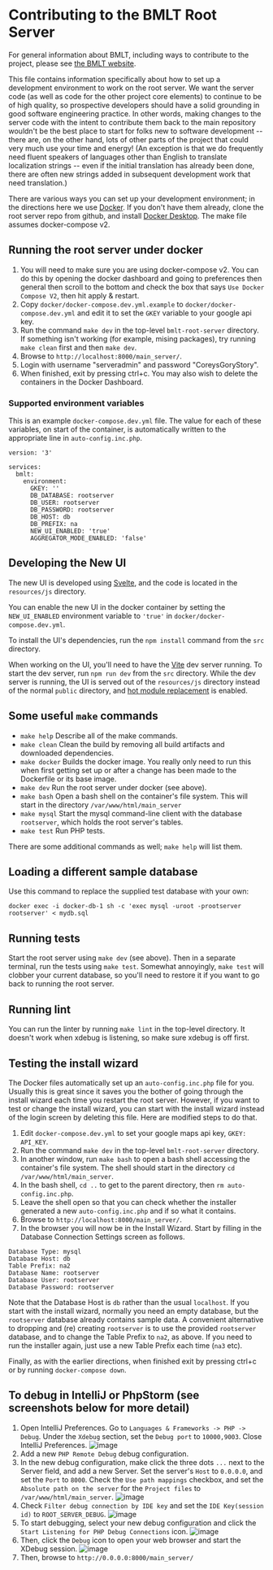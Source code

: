 # Contributing to the BMLT Root Server

For general information about BMLT, including ways to contribute to the project, please see
[the BMLT website](https://bmlt.app).

This file contains information specifically about how to set up a development environment to work on the root server.
We want the server code (as well as code for the other project core elements) to continue to be of high quality, so
prospective developers should have a solid grounding in good software engineering practice. In other words, making
changes to the server code with the intent to contribute them back to
the main repository wouldn't be the best place to start for folks new to software development -- there are, on
the other hand, lots of other parts of the project that could very much use your time and energy! (An exception is
that we do frequently need fluent speakers of languages other than English to translate localization strings -- even
if the initial translation has already been done, there are often new strings added in subsequent development work
that need translation.)

There are various ways you can set up your development environment; in the directions here we use
[Docker](https://www.docker.com). If you don't have them already, clone the root server repo from github, and install
[Docker Desktop](https://www.docker.com/products/docker-desktop). The make file assumes docker-compose v2.

## Running the root server under docker
1. You will need to make sure you are using docker-compose v2. You can do this by opening the docker dashboard and going
to preferences then general then scroll to the bottom and check the box that says `Use Docker Compose V2`, then hit apply &
restart.
1. Copy `docker/docker-compose.dev.yml.example` to `docker/docker-compose.dev.yml` and edit it to set the `GKEY` variable to your google api key.
1. Run the command `make dev` in the top-level `bmlt-root-server` directory. If something isn't working (for example,
mising packages), try running `make clean` first and then `make dev`.
1. Browse to `http://localhost:8000/main_server/`.
1. Login with username "serveradmin" and password "CoreysGoryStory".
1. When finished, exit by pressing ctrl+c. You may also wish to delete the containers in the Docker Dashboard.


### Supported environment variables
This is an example `docker-compose.dev.yml` file. The value for each of these variables, on start of the container, is automatically
written to the appropriate line in `auto-config.inc.php`.
```
version: '3'

services:
  bmlt:
    environment:
      GKEY: ''
      DB_DATABASE: rootserver
      DB_USER: rootserver
      DB_PASSWORD: rootserver
      DB_HOST: db
      DB_PREFIX: na
      NEW_UI_ENABLED: 'true'
      AGGREGATOR_MODE_ENABLED: 'false'
```

## Developing the New UI
The new UI is developed using [Svelte](https://svelte.dev/), and the code is located in the `resources/js` directory.

You can enable the new UI in the docker container by setting the `NEW_UI_ENABLED` environment variable to `'true'` in `docker/docker-compose.dev.yml`.

To install the UI's dependencies, run the `npm install` command from the `src` directory.

When working on the UI, you'll need to have the [Vite](https://vitejs.dev/) dev server running. To start the dev server, run `npm run dev` from the `src` directory. While the dev server is running, the UI is served out of the `resources/js` directory instead of the normal `public` directory, and [hot module replacement](https://vitejs.dev/guide/features.html#hot-module-replacement) is enabled.

## Some useful `make` commands

- `make help`  Describe all of the make commands.
- `make clean` Clean the build by removing all build artifacts and downloaded dependencies.
- `make docker` Builds the docker image. You really only need to run this when first getting set up or after a change
has been made to the Dockerfile or its base image.
- `make dev` Run the root server under docker (see above).
- `make bash` Open a bash shell on the container's file system.  This will start in the directory `/var/www/html/main_server`
- `make mysql` Start the mysql command-line client with the database `rootserver`, which holds the root server's tables.
- `make test`  Run PHP tests.

There are some additional commands as well; `make help` will list them.

## Loading a different sample database

Use this command to replace the supplied test database with your own:
```
docker exec -i docker-db-1 sh -c 'exec mysql -uroot -prootserver rootserver' < mydb.sql
```

## Running tests

Start the root server using `make dev` (see above).  Then in a separate terminal, run the tests using `make test`.
Somewhat annoyingly, `make test` will clobber your current database, so you'll need to restore it if you want to go
back to running the root server.


## Running lint
You can run the linter by running `make lint` in the top-level directory.
It doesn't work when xdebug is listening, so make sure xdebug is off first.

## Testing the install wizard
The Docker files automatically set up an `auto-config.inc.php` file for you. Usually this is great since it saves you
the bother of going through the install wizard each time you restart the root server. However, if you want to test or
change the install wizard, you can start with the install wizard instead of the login screen by deleting this file.
Here are modified steps to do that.
1. Edit `docker-compose.dev.yml` to set your google maps api key, `GKEY: API_KEY`.
1. Run the command `make dev` in the top-level `bmlt-root-server` directory.
1. In another window, run `make bash` to open a bash shell accessing the container's file system. The shell should
start in the directory `cd /var/www/html/main_server`.  
1. In the bash shell, `cd ..` to get to the parent directory, then `rm auto-config.inc.php`.
1. Leave the shell open so that you can check whether the installer generated a new `auto-config.inc.php` and if so what it contains.
1. Browse to `http://localhost:8000/main_server/`.
1. In the browser you will now be in the Install Wizard. Start by filling in the Database Connection Settings screen as follows.
```
Database Type: mysql
Database Host: db
Table Prefix: na2
Database Name: rootserver
Database User: rootserver
Database Password: rootserver
```
Note that the Database Host is `db` rather than the usual `localhost`. If you start with the install wizard, normally
you need an empty database, but the `rootserver` database already contains sample data. A convenient alternative to dropping
and (re) creating `rootserver` is to use the provided `rootserver` database, and to change the Table Prefix to `na2`, as
above.  If you need to run the installer again, just use a new Table Prefix each time (`na3` etc).

Finally, as with the earlier directions, when finished exit by pressing ctrl+c or by running `docker-compose down`.

## To debug in IntelliJ or PhpStorm (see screenshots below for more detail)

1. Open IntelliJ Preferences. Go to `Languages & Frameworks -> PHP -> Debug`. Under the `Xdebug` section, set the `Debug port` to `10000,9003`. Close IntelliJ Preferences. ![image](docker/img/intellij-prefs-xdebug.png)
1. Add a new `PHP Remote Debug` debug configuration.
1. In the new debug configuration, make click the three dots `...` next to the Server field, and add a new Server. Set the server's `Host` to `0.0.0.0`, and set the `Port` to `8000`. Check the `Use path mappings` checkbox, and set the `Absolute path on the server` for the `Project files` to `/var/www/html/main_server`.  ![image](docker/img/add-debug-server.png)
1. Check `Filter debug connection by IDE key` and set the `IDE Key(session id)` to `ROOT_SERVER_DEBUG`. ![image](docker/img/final-debug-configuration.png)
1. To start debugging, select your new debug configuration and click the `Start Listening for PHP Debug Connections` icon. ![image](docker/img/start-listening.png)
1. Then, click the `Debug` icon to open your web browser and start the XDebug session. ![image](docker/img/debug.png)
1. Then, browse to `http://0.0.0.0:8000/main_server/`
